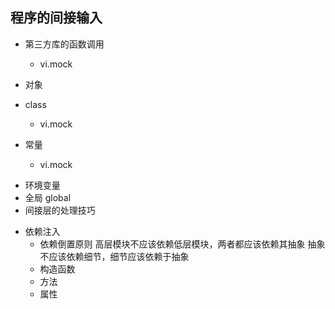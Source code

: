## 程序的间接输入

- 第三方库的函数调用

  - vi.mock

- 对象

- class

  - vi.mock

- 常量

  - vi.mock

* 环境变量
* 全局 global
* 间接层的处理技巧

- 依赖注入
  - 依赖倒置原则
    高层模块不应该依赖低层模块，两者都应该依赖其抽象
    抽象不应该依赖细节，细节应该依赖于抽象
  * 构造函数
  * 方法
  * 属性
